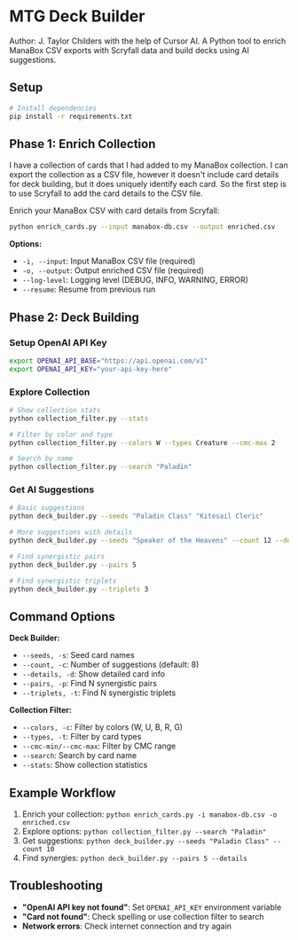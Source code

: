 # MTG Deck Builder
Author: J. Taylor Childers with the help of Cursor AI.
A Python tool to enrich ManaBox CSV exports with Scryfall data and build decks using AI suggestions.

## Setup

```bash
# Install dependencies
pip install -r requirements.txt
```

## Phase 1: Enrich Collection

I have a collection of cards that I had added to my ManaBox collection. I can export the collection as a CSV file, however it doesn't include card details for deck building, but it does uniquely identify each card. So the first step is to use Scryfall to add the card details to the CSV file.

Enrich your ManaBox CSV with card details from Scryfall:

```bash
python enrich_cards.py --input manabox-db.csv --output enriched.csv
```

**Options:**
- `-i, --input`: Input ManaBox CSV file (required)
- `-o, --output`: Output enriched CSV file (required)
- `--log-level`: Logging level (DEBUG, INFO, WARNING, ERROR)
- `--resume`: Resume from previous run

## Phase 2: Deck Building

### Setup OpenAI API Key

```bash
export OPENAI_API_BASE="https://api.openai.com/v1"
export OPENAI_API_KEY="your-api-key-here"
```

### Explore Collection

```bash
# Show collection stats
python collection_filter.py --stats

# Filter by color and type
python collection_filter.py --colors W --types Creature --cmc-max 2

# Search by name
python collection_filter.py --search "Paladin"
```

### Get AI Suggestions

```bash
# Basic suggestions
python deck_builder.py --seeds "Paladin Class" "Kitesail Cleric"

# More suggestions with details
python deck_builder.py --seeds "Speaker of the Heavens" --count 12 --details

# Find synergistic pairs
python deck_builder.py --pairs 5

# Find synergistic triplets
python deck_builder.py --triplets 3
```

## Command Options

**Deck Builder:**
- `--seeds, -s`: Seed card names
- `--count, -c`: Number of suggestions (default: 8)
- `--details, -d`: Show detailed card info
- `--pairs, -p`: Find N synergistic pairs
- `--triplets, -t`: Find N synergistic triplets

**Collection Filter:**
- `--colors, -c`: Filter by colors (W, U, B, R, G)
- `--types, -t`: Filter by card types
- `--cmc-min/--cmc-max`: Filter by CMC range
- `--search`: Search by card name
- `--stats`: Show collection statistics

## Example Workflow

1. Enrich your collection: `python enrich_cards.py -i manabox-db.csv -o enriched.csv`
2. Explore options: `python collection_filter.py --search "Paladin"`
3. Get suggestions: `python deck_builder.py --seeds "Paladin Class" --count 10`
4. Find synergies: `python deck_builder.py --pairs 5 --details`

## Troubleshooting

- **"OpenAI API key not found"**: Set `OPENAI_API_KEY` environment variable
- **"Card not found"**: Check spelling or use collection filter to search
- **Network errors**: Check internet connection and try again 